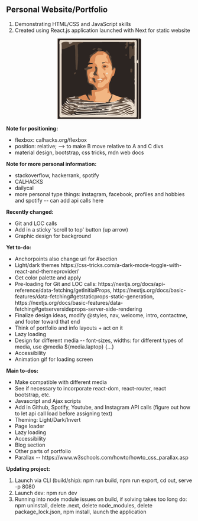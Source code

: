 ## Personal Website/Portfolio

1. Demonstrating HTML/CSS and JavaScript skills
2. Created using React.js application launched with Next for static website

<p align="center">
  <img src="static/genImages/3-color-trace.png" alt="Profile Image" />
</p>

<b> Note for positioning: </b>
<ul>
  <li> flexbox: calhacks.org/flexbox </li>
  <li> position: relative; --> to make B move relative to A and C divs </li>
  <li> material design, bootstrap, css tricks, mdn web docs </li>
</ul>

<b> Note for more personal information: </b>
<ul>
  <li> stackoverflow, hackerrank, spotify </li>
  <li> CALHACKS </li>
  <li> dailycal </li>
  <li> more personal type things: instagram, facebook, profiles and hobbies and spotify -- can add api calls here </li>
</ul>

<b> Recently changed: </b>
<ul>
  <li> Git and LOC calls </li>
  <li> Add in a sticky 'scroll to top' button (up arrow) </li>
  <li> Graphic design for background </li>
</ul>

<b> Yet to-do: </b>
<ul>
  <li> Anchorpoints also change url for #section </li>
  <li> Light/dark themes https://css-tricks.com/a-dark-mode-toggle-with-react-and-themeprovider/ </li>
  <li> Get color palette and apply </li>
  <li> Pre-loading for Git and LOC calls: https://nextjs.org/docs/api-reference/data-fetching/getInitialProps, https://nextjs.org/docs/basic-features/data-fetching#getstaticprops-static-generation, https://nextjs.org/docs/basic-features/data-fetching#getserversideprops-server-side-rendering </li>

  <li> Finalize design ideas, modify @styles, nav, welcome, intro, contactme, and footer toward that end </li>
  <li> Think of portfolio and info layouts + act on it </li>
  <li> Lazy loading </li>
  <li> Design for different media -- font-sizes, widths: for different types of media, use @media ${media.laptop} {...} </li>

  <li> Accessibility </li>
  <li> Animation gif for loading screen </li>
</ul>

<b> Main to-dos: </b>
<ul>
  <li> Make compatible with different media </li>
  <li> See if necessary to incorporate react-dom, react-router, react bootstrap, etc. </li>
  <li> Javascript and Ajax scripts </li>
  <li> Add in Github, Spotify, Youtube, and Instagram API calls (figure out how to let api call load before assigning text) </li>
  <li> Theming: Light/Dark/Invert </li>
  <li> Page loader </li>
  <li> Lazy loading </li>
  <li> Accessibility </li>
  <li> Blog section </li>
  <li> Other parts of portfolio </li>
  <li> Parallax -- https://www.w3schools.com/howto/howto_css_parallax.asp </li>
</ul>

<b> Updating project: </b>
  1. Launch via CLI (build/ship): npm run build, npm run export, cd out, serve -p 8080
  2. Launch dev:
     npm run dev
  3. Running into node module issues on build, if solving takes too long do: npm uninstall, delete .next, delete node_modules, delete package_lock.json, npm install, launch the application

